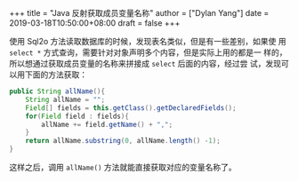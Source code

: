 +++title = "Java 反射获取成员变量名称"author = ["Dylan Yang"]date = 2019-03-18T10:50:00+08:00draft = false+++使用 Sql2o 方法读取数据库的时候，发现表名类似，但是有一些差别，如果使用 `select *` 方式查询，需要针对对象声明多个内容，但是实际上用的都是一样的，所以想通过获取成员变量的名称来拼接成 `select` 后面的内容，经过尝试，发现可以用下面的方法获取：```javapublic String allName(){    String allName = "";    Field[] fields = this.getClass().getDeclaredFields();    for(Field field : fields){        allName += field.getName() + ",";    }    return allName.substring(0, allName.length() -1);}```这样之后，调用 `allName()` 方法就能直接获取对应的变量名称了。